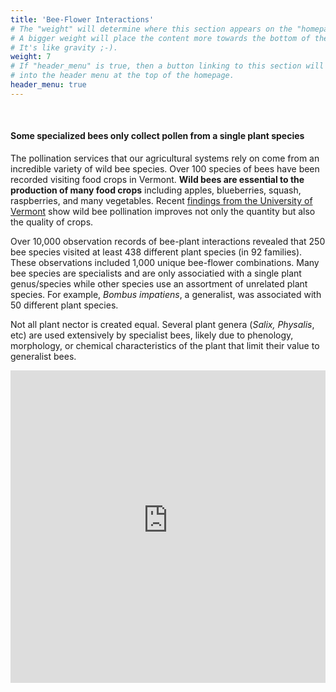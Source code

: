 ```yaml
---
title: 'Bee-Flower Interactions'
# The "weight" will determine where this section appears on the "homepage".
# A bigger weight will place the content more towards the bottom of the page.
# It's like gravity ;-).
weight: 7
# If "header_menu" is true, then a button linking to this section will be placed
# into the header menu at the top of the homepage.
header_menu: true
---
```

<br>
<div class="lead">
<h4> Some specialized bees only collect pollen from a single plant species</h4>
</div>

The pollination services that our agricultural systems rely on come from an incredible variety of wild bee species. Over 100 species of bees have been recorded visiting food crops in Vermont. <b>Wild bees are essential to the production of many food crops</b> including apples, blueberries, squash, raspberries, and many vegetables. Recent <a href="https://www.sciencedirect.com/science/article/abs/pii/S0167880918304419" target="blank_">findings from the University of Vermont</a> show wild bee pollination improves not only the quantity but also the quality of crops.

Over 10,000 observation records of bee-plant interactions revealed that 250 bee species visited at least 438 different plant species (in 92 families). These observations included 1,000 unique bee-flower combinations. Many bee species are specialists and are only associatied with a single plant genus/species while other species use an assortment of unrelated plant species. For example, <i>Bombus impatiens</i>, a generalist, was associated with 50 different plant species. 

Not all plant nector is created equal. Several plant genera (<i>Salix, Physalis</i>, etc) are used extensively by specialist bees, likely due to phenology, morphology, or chemical characteristics of the plant that limit their value to generalist bees.

<div style="width:100%; height:100%">
  <iframe src="https://vt-ecostudies-atlas.shinyapps.io/wildbee_interactions" onload='javascript:(function(o){o.style.height=o.contentWindow.document.body.scrollHeight+"px";}(this));' style="height:500px;width:100%;border:none;overflow:hidden;"></iframe>
  </iframe>
</div>

<p style="font-size: 10pt; text-align: right; margin-right: 3%"><a href="https://vtecostudies.github.io/SoBees_LandingPage/">Home</a> | <a href="https://vtecostudies.github.io/SoBees_Threats/">Threats</a> | <a href="https://vtecostudies.github.io/SoBees_Conservation/">Conservation</a> | <a href="https://vtecostudies.github.io/SoBees_Next_Steps/">Next Steps</a></p>

